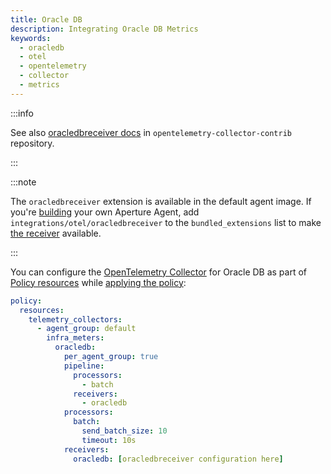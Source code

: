 ```yaml
---
title: Oracle DB
description: Integrating Oracle DB Metrics
keywords:
  - oracledb
  - otel
  - opentelemetry
  - collector
  - metrics
---
```


:::info

See also [oracledbreceiver docs][receiver] in `opentelemetry-collector-contrib`
repository.

:::

:::note

The `oracledbreceiver` extension is available in the default agent image. If
you're [building][build] your own Aperture Agent, add
`integrations/otel/oracledbreceiver` to the `bundled_extensions` list to make
[the receiver][receiver] available.

:::

You can configure the [OpenTelemetry Collector][opentelemetry-collector] for
Oracle DB as part of [Policy resources][policy-resources] while [applying the
policy][applying-policy]:

```yaml
policy:
  resources:
    telemetry_collectors:
      - agent_group: default
        infra_meters:
          oracledb:
            per_agent_group: true
            pipeline:
              processors:
                - batch
              receivers:
                - oracledb
            processors:
              batch:
                send_batch_size: 10
                timeout: 10s
            receivers:
              oracledb: [oracledbreceiver configuration here]
```

[build]: /reference/aperturectl/build/agent/agent.md
[receiver]:
  https://github.com/open-telemetry/opentelemetry-collector-contrib/tree/main/receiver/oracledbreceiver
[opentelemetry-collector]: /reference/policies/spec.md#telemetry-collector
[applying-policy]: /applying-policies/applying-policies.md
[policy-resources]: /reference/policies/spec.md#resources
